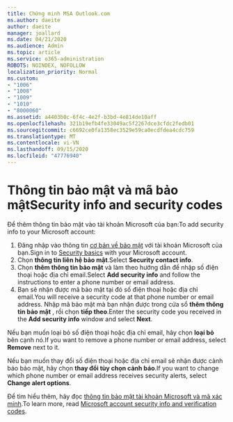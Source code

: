```yaml
---
title: Chứng minh MSA Outlook.com
ms.author: daeite
author: daeite
manager: joallard
ms.date: 04/21/2020
ms.audience: Admin
ms.topic: article
ms.service: o365-administration
ROBOTS: NOINDEX, NOFOLLOW
localization_priority: Normal
ms.custom:
- "1006"
- "1008"
- "1009"
- "1010"
- "8000060"
ms.assetid: a4403b0c-6f4c-4e2f-b3bd-4e814de10aff
ms.openlocfilehash: 321b19efb4fe33049ac5f2267dce3cfdc2fedb01
ms.sourcegitcommit: c6692ce0fa1358ec3529e59ca0ecdfdea4cdc759
ms.translationtype: MT
ms.contentlocale: vi-VN
ms.lasthandoff: 09/15/2020
ms.locfileid: "47776940"
---
```

# <a name="security-info-and-security-codes"></a><span data-ttu-id="4a33f-102">Thông tin bảo mật và mã bảo mật</span><span class="sxs-lookup"><span data-stu-id="4a33f-102">Security info and security codes</span></span>

<span data-ttu-id="4a33f-103">Để thêm thông tin bảo mật vào tài khoản Microsoft của bạn:</span><span class="sxs-lookup"><span data-stu-id="4a33f-103">To add security info to your Microsoft account:</span></span>

1. <span data-ttu-id="4a33f-104">Đăng nhập vào thông tin [cơ bản về bảo mật](https://account.microsoft.com/security) với tài khoản Microsoft của bạn.</span><span class="sxs-lookup"><span data-stu-id="4a33f-104">Sign in to [Security basics](https://account.microsoft.com/security) with your Microsoft account.</span></span>
1. <span data-ttu-id="4a33f-105">Chọn **thông tin liên hệ bảo mật**.</span><span class="sxs-lookup"><span data-stu-id="4a33f-105">Select **Security contact info**.</span></span>
1. <span data-ttu-id="4a33f-106">Chọn **thêm thông tin bảo mật** và làm theo hướng dẫn để nhập số điện thoại hoặc địa chỉ email.</span><span class="sxs-lookup"><span data-stu-id="4a33f-106">Select **Add security info** and follow the instructions to enter a phone number or email address.</span></span>
1. <span data-ttu-id="4a33f-107">Bạn sẽ nhận được mã bảo mật tại đó số điện thoại hoặc địa chỉ email.</span><span class="sxs-lookup"><span data-stu-id="4a33f-107">You will receive a security code at that phone number or email address.</span></span> <span data-ttu-id="4a33f-108">Nhập mã bảo mật mà bạn nhận được trong cửa sổ **thêm thông tin bảo mật** , rồi chọn **tiếp theo**.</span><span class="sxs-lookup"><span data-stu-id="4a33f-108">Enter the security code you received in the **Add security info** window and select **Next**.</span></span>

<span data-ttu-id="4a33f-109">Nếu bạn muốn loại bỏ số điện thoại hoặc địa chỉ email, hãy chọn **loại bỏ** bên cạnh nó.</span><span class="sxs-lookup"><span data-stu-id="4a33f-109">If you want to remove a phone number or email address, select **Remove** next to it.</span></span>

<span data-ttu-id="4a33f-110">Nếu bạn muốn thay đổi số điện thoại hoặc địa chỉ email sẽ nhận được cảnh báo bảo mật, hãy chọn **thay đổi tùy chọn cảnh báo**.</span><span class="sxs-lookup"><span data-stu-id="4a33f-110">If you want to change which phone number or email address receives security alerts, select **Change alert options**.</span></span>

<span data-ttu-id="4a33f-111">Để tìm hiểu thêm, hãy đọc [thông tin bảo mật tài khoản Microsoft và mã xác minh](https://support.microsoft.com/help/12428/).</span><span class="sxs-lookup"><span data-stu-id="4a33f-111">To learn more, read [Microsoft account security info and verification codes](https://support.microsoft.com/help/12428/).</span></span>